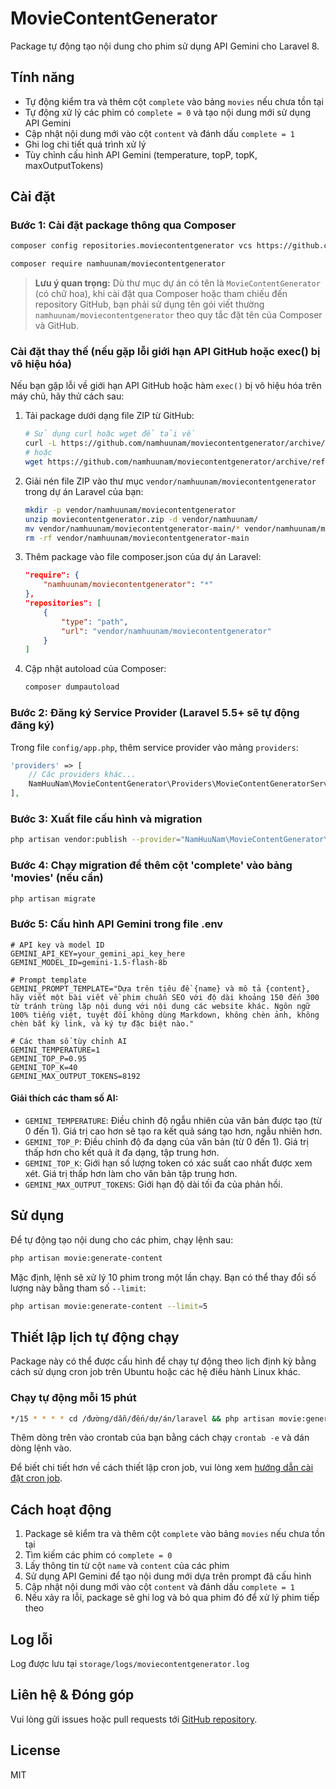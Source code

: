 # MovieContentGenerator

Package tự động tạo nội dung cho phim sử dụng API Gemini cho Laravel 8.

## Tính năng

- Tự động kiểm tra và thêm cột `complete` vào bảng `movies` nếu chưa tồn tại
- Tự động xử lý các phim có `complete = 0` và tạo nội dung mới sử dụng API Gemini
- Cập nhật nội dung mới vào cột `content` và đánh dấu `complete = 1`
- Ghi log chi tiết quá trình xử lý
- Tùy chỉnh cấu hình API Gemini (temperature, topP, topK, maxOutputTokens)

## Cài đặt

### Bước 1: Cài đặt package thông qua Composer
```bash
composer config repositories.moviecontentgenerator vcs https://github.com/namhuunam/moviecontentgenerator.git
```
```bash
composer require namhuunam/moviecontentgenerator
```

> **Lưu ý quan trọng:** Dù thư mục dự án có tên là `MovieContentGenerator` (có chữ hoa), khi cài đặt qua Composer hoặc tham chiếu đến repository GitHub, bạn phải sử dụng tên gói viết thường `namhuunam/moviecontentgenerator` theo quy tắc đặt tên của Composer và GitHub.

### Cài đặt thay thế (nếu gặp lỗi giới hạn API GitHub hoặc exec() bị vô hiệu hóa)

Nếu bạn gặp lỗi về giới hạn API GitHub hoặc hàm `exec()` bị vô hiệu hóa trên máy chủ, hãy thử cách sau:

1. Tải package dưới dạng file ZIP từ GitHub:
   ```bash
   # Sử dụng curl hoặc wget để tải về
   curl -L https://github.com/namhuunam/moviecontentgenerator/archive/refs/heads/main.zip -o moviecontentgenerator.zip
   # hoặc
   wget https://github.com/namhuunam/moviecontentgenerator/archive/refs/heads/main.zip -O moviecontentgenerator.zip
   ```

2. Giải nén file ZIP vào thư mục `vendor/namhuunam/moviecontentgenerator` trong dự án Laravel của bạn:
   ```bash
   mkdir -p vendor/namhuunam/moviecontentgenerator
   unzip moviecontentgenerator.zip -d vendor/namhuunam/
   mv vendor/namhuunam/moviecontentgenerator-main/* vendor/namhuunam/moviecontentgenerator/
   rm -rf vendor/namhuunam/moviecontentgenerator-main
   ```

3. Thêm package vào file composer.json của dự án Laravel:
   ```json
   "require": {
       "namhuunam/moviecontentgenerator": "*"
   },
   "repositories": [
       {
           "type": "path",
           "url": "vendor/namhuunam/moviecontentgenerator"
       }
   ]
   ```

4. Cập nhật autoload của Composer:
   ```bash
   composer dumpautoload
   ```

### Bước 2: Đăng ký Service Provider (Laravel 5.5+ sẽ tự động đăng ký)

Trong file `config/app.php`, thêm service provider vào mảng `providers`:

```php
'providers' => [
    // Các providers khác...
    NamHuuNam\MovieContentGenerator\Providers\MovieContentGeneratorServiceProvider::class,
],
```

### Bước 3: Xuất file cấu hình và migration

```bash
php artisan vendor:publish --provider="NamHuuNam\MovieContentGenerator\Providers\MovieContentGeneratorServiceProvider" --force
```

### Bước 4: Chạy migration để thêm cột 'complete' vào bảng 'movies' (nếu cần)

```bash
php artisan migrate
```

### Bước 5: Cấu hình API Gemini trong file .env

```
# API key và model ID
GEMINI_API_KEY=your_gemini_api_key_here
GEMINI_MODEL_ID=gemini-1.5-flash-8b

# Prompt template
GEMINI_PROMPT_TEMPLATE="Dựa trên tiêu đề {name} và mô tả {content}, hãy viết một bài viết về phim chuẩn SEO với độ dài khoảng 150 đến 300 từ tránh trùng lặp nội dung với nội dung các website khác. Ngôn ngữ 100% tiếng việt, tuyệt đối không dùng Markdown, không chèn ảnh, không chèn bất kỳ link, và ký tự đặc biệt nào."

# Các tham số tùy chỉnh AI
GEMINI_TEMPERATURE=1
GEMINI_TOP_P=0.95
GEMINI_TOP_K=40
GEMINI_MAX_OUTPUT_TOKENS=8192
```

#### Giải thích các tham số AI:

- `GEMINI_TEMPERATURE`: Điều chỉnh độ ngẫu nhiên của văn bản được tạo (từ 0 đến 1). Giá trị cao hơn sẽ tạo ra kết quả sáng tạo hơn, ngẫu nhiên hơn.
- `GEMINI_TOP_P`: Điều chỉnh độ đa dạng của văn bản (từ 0 đến 1). Giá trị thấp hơn cho kết quả ít đa dạng, tập trung hơn.
- `GEMINI_TOP_K`: Giới hạn số lượng token có xác suất cao nhất được xem xét. Giá trị thấp hơn làm cho văn bản tập trung hơn.
- `GEMINI_MAX_OUTPUT_TOKENS`: Giới hạn độ dài tối đa của phản hồi.

## Sử dụng

Để tự động tạo nội dung cho các phim, chạy lệnh sau:

```bash
php artisan movie:generate-content
```

Mặc định, lệnh sẽ xử lý 10 phim trong một lần chạy. Bạn có thể thay đổi số lượng này bằng tham số `--limit`:

```bash
php artisan movie:generate-content --limit=5
```

## Thiết lập lịch tự động chạy

Package này có thể được cấu hình để chạy tự động theo lịch định kỳ bằng cách sử dụng cron job trên Ubuntu hoặc các hệ điều hành Linux khác.

### Chạy tự động mỗi 15 phút

```bash
*/15 * * * * cd /đường/dẫn/đến/dự/án/laravel && php artisan movie:generate-content >> /đường/dẫn/đến/dự/án/laravel/storage/logs/cron.log 2>&1
```

Thêm dòng trên vào crontab của bạn bằng cách chạy `crontab -e` và dán dòng lệnh vào.

Để biết chi tiết hơn về cách thiết lập cron job, vui lòng xem [hướng dẫn cài đặt cron job](docs/cronjob-setup.md).

## Cách hoạt động

1. Package sẽ kiểm tra và thêm cột `complete` vào bảng `movies` nếu chưa tồn tại
2. Tìm kiếm các phim có `complete = 0`
3. Lấy thông tin từ cột `name` và `content` của các phim
4. Sử dụng API Gemini để tạo nội dung mới dựa trên prompt đã cấu hình
5. Cập nhật nội dung mới vào cột `content` và đánh dấu `complete = 1`
6. Nếu xảy ra lỗi, package sẽ ghi log và bỏ qua phim đó để xử lý phim tiếp theo

## Log lỗi

Log được lưu tại `storage/logs/moviecontentgenerator.log`

## Liên hệ & Đóng góp

Vui lòng gửi issues hoặc pull requests tới [GitHub repository](https://github.com/namhuunam/moviecontentgenerator).

## License

MIT
